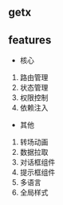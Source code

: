 ## getx

## features

- 核心

1. 路由管理
2. 状态管理
3. 权限控制
4. 依赖注入

- 其他

1. 转场动画
2. 数据拉取
3. 对话框组件
4. 提示框组件
5. 多语言
6. 全局样式
